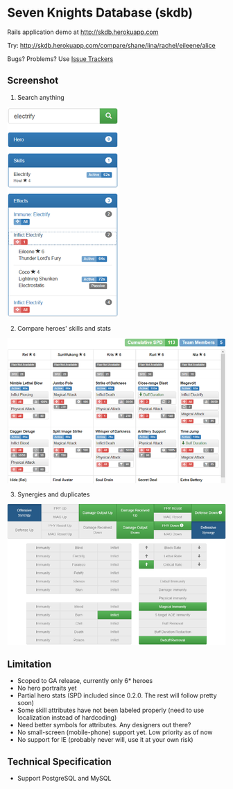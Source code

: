 # Seven Knights Database (skdb)

Rails application demo at http://skdb.herokuapp.com

Try: http://skdb.herokuapp.com/compare/shane/lina/rachel/eileene/alice

Bugs? Problems? Use [Issue Trackers](https://github.com/gbudiman/skdb/issues)

## Screenshot

1. Search anything<br />
<img src="public/readme_img/search.png" alt="Search Anything" width="256" target="_skdb"/>

2. Compare heroes' skills and stats<br />
<img src="public/readme_img/compare_table.png" alt="Compare Table" width="640" target="_skdb"/>

3. Synergies and duplicates<br />
<img src="public/readme_img/stack_table.png" alt="Stack Table" width="640" target="_skdb"/>

## Limitation
- Scoped to GA release, currently only 6* heroes
- No hero portraits yet
- Partial hero stats (SPD included since 0.2.0. The rest will follow pretty soon)
- Some skill attributes have not been labeled properly (need to use localization instead of hardcoding)
- Need better symbols for attributes. Any designers out there?
- No small-screen (mobile-phone) support yet. Low priority as of now
- No support for IE (probably never will, use it at your own risk)

## Technical Specification
- Support PostgreSQL and MySQL
